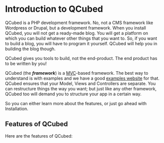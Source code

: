 # Introduction to QCubed

QCubed is a PHP development framework. No, not a CMS framework like Wordpress or Drupal, but a development framework. When you install QCubed, you will not get a ready-made blog. You will get a platform on which you can build whatever other things that you want to. So, if you want to build a blog, you will have to program it yourself. QCubed will help you in building the blog though.

QCubed gives you tools to build, not the end-product. The end product has to be written by you!

QCubed \(the **_framework_**\) is a [MVC](https://en.wikipedia.org/wiki/Model%E2%80%93view%E2%80%93controller)-based framework. The best way to understand is with examples and we have a good [examples website](http://qcu.be/examples) for that. QCubed ensures that your Model, Views and Controllers are separate. You can restructure things the way you want; but just like any other framework, QCubed too will demand you to structure your app in a certain way. 

So you can either learn more about the features, or just go ahead with Installation. 

## Features of QCubed
Here are the features of QCubed:

